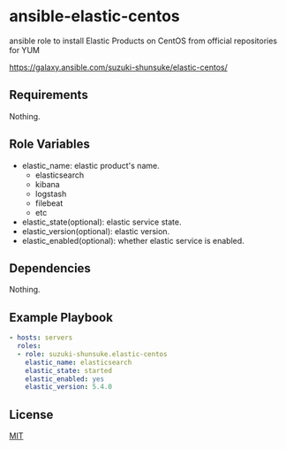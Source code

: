 # ansible-elastic-centos

ansible role to install Elastic Products on CentOS from official repositories for YUM

https://galaxy.ansible.com/suzuki-shunsuke/elastic-centos/

Requirements
------------

Nothing.

Role Variables
--------------

* elastic_name: elastic product's name.
  * elasticsearch
  * kibana
  * logstash
  * filebeat
  * etc
* elastic_state(optional): elastic service state.
* elastic_version(optional): elastic version.
* elastic_enabled(optional): whether elastic service is enabled.

Dependencies
------------

Nothing.

Example Playbook
----------------

```yaml
- hosts: servers
  roles:
  - role: suzuki-shunsuke.elastic-centos
    elastic_name: elasticsearch
    elastic_state: started
    elastic_enabled: yes
    elastic_version: 5.4.0
```

License
-------

[MIT](LICENSE)
